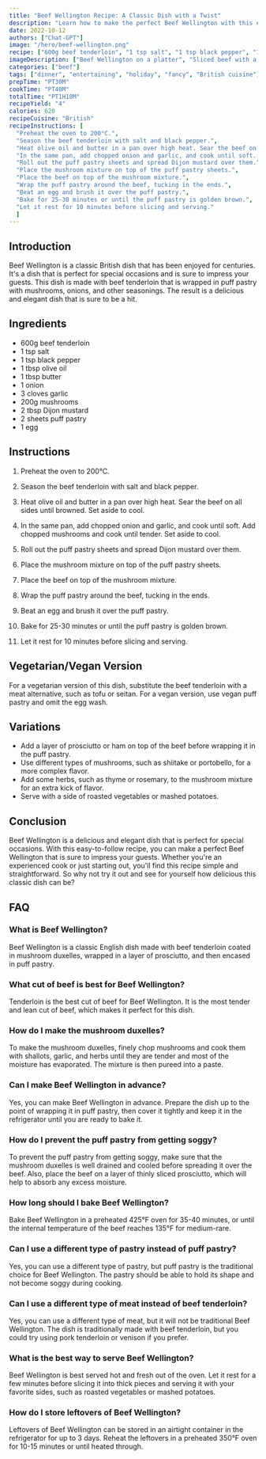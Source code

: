 ```yaml
---
title: "Beef Wellington Recipe: A Classic Dish with a Twist"
description: "Learn how to make the perfect Beef Wellington with this easy-to-follow recipe. Impress your guests with a delicious and elegant dish."
date: 2022-10-12
authors: ["Chat-GPT"]
image: "/hero/beef-wellington.png"
recipe: ["600g beef tenderloin", "1 tsp salt", "1 tsp black pepper", "1 tbsp olive oil", "1 tbsp butter", "1 onion", "3 cloves garlic", "200g mushrooms", "2 tbsp Dijon mustard", "2 sheets puff pastry", "1 egg"]
imageDescription: ["Beef Wellington on a platter", "Sliced beef with a perfectly golden crust", "Juicy and tender meat inside", "Mushrooms and onions wrapped in puff pastry"]
categories: ["beef"]
tags: ["dinner", "entertaining", "holiday", "fancy", "British cuisine"]
prepTime: "PT30M"
cookTime: "PT40M"
totalTime: "PT1H10M"
recipeYield: "4"
calories: 620
recipeCuisine: "British"
recipeInstructions: [
  "Preheat the oven to 200°C.",
  "Season the beef tenderloin with salt and black pepper.",
  "Heat olive oil and butter in a pan over high heat. Sear the beef on all sides until browned. Set aside to cool.",
  "In the same pan, add chopped onion and garlic, and cook until soft. Add chopped mushrooms and cook until tender. Set aside to cool.",
  "Roll out the puff pastry sheets and spread Dijon mustard over them.",
  "Place the mushroom mixture on top of the puff pastry sheets.",
  "Place the beef on top of the mushroom mixture.",
  "Wrap the puff pastry around the beef, tucking in the ends.",
  "Beat an egg and brush it over the puff pastry.",
  "Bake for 25-30 minutes or until the puff pastry is golden brown.",
  "Let it rest for 10 minutes before slicing and serving."
  ]
---
```


## Introduction

Beef Wellington is a classic British dish that has been enjoyed for centuries. It's a dish that is perfect for special occasions and is sure to impress your guests. This dish is made with beef tenderloin that is wrapped in puff pastry with mushrooms, onions, and other seasonings. The result is a delicious and elegant dish that is sure to be a hit.

## Ingredients

- 600g beef tenderloin
- 1 tsp salt
- 1 tsp black pepper
- 1 tbsp olive oil
- 1 tbsp butter
- 1 onion
- 3 cloves garlic
- 200g mushrooms
- 2 tbsp Dijon mustard
- 2 sheets puff pastry
- 1 egg

## Instructions

1. Preheat the oven to 200°C.

2. Season the beef tenderloin with salt and black pepper.

3. Heat olive oil and butter in a pan over high heat. Sear the beef on all sides until browned. Set aside to cool.

4. In the same pan, add chopped onion and garlic, and cook until soft. Add chopped mushrooms and cook until tender. Set aside to cool.

5. Roll out the puff pastry sheets and spread Dijon mustard over them.

6. Place the mushroom mixture on top of the puff pastry sheets.

7. Place the beef on top of the mushroom mixture.

8. Wrap the puff pastry around the beef, tucking in the ends.

9. Beat an egg and brush it over the puff pastry.

10. Bake for 25-30 minutes or until the puff pastry is golden brown.

11. Let it rest for 10 minutes before slicing and serving.

## Vegetarian/Vegan Version

For a vegetarian version of this dish, substitute the beef tenderloin with a meat alternative, such as tofu or seitan. For a vegan version, use vegan puff pastry and omit the egg wash.

## Variations

- Add a layer of prosciutto or ham on top of the beef before wrapping it in the puff pastry.
- Use different types of mushrooms, such as shiitake or portobello, for a more complex flavor.
- Add some herbs, such as thyme or rosemary, to the mushroom mixture for an extra kick of flavor.
- Serve with a side of roasted vegetables or mashed potatoes.

## Conclusion

Beef Wellington is a delicious and elegant dish that is perfect for special occasions. With this easy-to-follow recipe, you can make a perfect Beef Wellington that is sure to impress your guests. Whether you're an experienced cook or just starting out, you'll find this recipe simple and straightforward. So why not try it out and see for yourself how delicious this classic dish can be?

## FAQ

### What is Beef Wellington?
Beef Wellington is a classic English dish made with beef tenderloin coated in mushroom duxelles, wrapped in a layer of prosciutto, and then encased in puff pastry.

### What cut of beef is best for Beef Wellington?
Tenderloin is the best cut of beef for Beef Wellington. It is the most tender and lean cut of beef, which makes it perfect for this dish.

### How do I make the mushroom duxelles?
To make the mushroom duxelles, finely chop mushrooms and cook them with shallots, garlic, and herbs until they are tender and most of the moisture has evaporated. The mixture is then pureed into a paste.

### Can I make Beef Wellington in advance?
Yes, you can make Beef Wellington in advance. Prepare the dish up to the point of wrapping it in puff pastry, then cover it tightly and keep it in the refrigerator until you are ready to bake it.

### How do I prevent the puff pastry from getting soggy?
To prevent the puff pastry from getting soggy, make sure that the mushroom duxelles is well drained and cooled before spreading it over the beef. Also, place the beef on a layer of thinly sliced prosciutto, which will help to absorb any excess moisture.

### How long should I bake Beef Wellington?
Bake Beef Wellington in a preheated 425°F oven for 35-40 minutes, or until the internal temperature of the beef reaches 135°F for medium-rare.

### Can I use a different type of pastry instead of puff pastry?
Yes, you can use a different type of pastry, but puff pastry is the traditional choice for Beef Wellington. The pastry should be able to hold its shape and not become soggy during cooking.

### Can I use a different type of meat instead of beef tenderloin?
Yes, you can use a different type of meat, but it will not be traditional Beef Wellington. The dish is traditionally made with beef tenderloin, but you could try using pork tenderloin or venison if you prefer.

### What is the best way to serve Beef Wellington?
Beef Wellington is best served hot and fresh out of the oven. Let it rest for a few minutes before slicing it into thick pieces and serving it with your favorite sides, such as roasted vegetables or mashed potatoes.

### How do I store leftovers of Beef Wellington?
Leftovers of Beef Wellington can be stored in an airtight container in the refrigerator for up to 3 days. Reheat the leftovers in a preheated 350°F oven for 10-15 minutes or until heated through.
